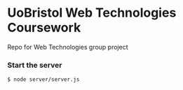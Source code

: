 # UoBristol Web Technologies Coursework
Repo for Web Technologies group project

### Start the server
```
$ node server/server.js
```